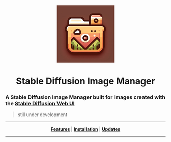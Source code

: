 <div align="center">

  <img src="https://github.com/ris5266/sdmanager/blob/main/src/main/resources/icon.jpg" alt="logo" width="180px" height="180px"/>
  
# Stable Diffusion Image Manager
</div>

### A Stable Diffusion Image Manager built for images created with the [Stable Diffusion Web UI](https://github.com/AUTOMATIC1111/stable-diffusion-webui)

> still under development

<div align="center">

  ---
  [**Features**](#features) | [**Installation**](#installation) | [**Updates**](#Updates)

  ---

</div>
